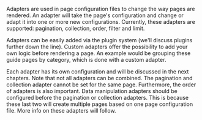 Adapters are used in page configuration files to change the way pages are rendered. An adapter will take the page's 
 configuration and change or adapt it into one or more new configurations. Currently, these adapters are supported: 
 pagination, collection, order, filter and limit.
 
Adapters can be easily added via the plugin system (we'll discuss plugins further down the line). Custom adapters offer 
 the possibility to add your own logic before rendering a page. An example would be grouping these guide pages by category,
 which is done with a custom adapter.

Each adapter has its own configuration and will be discussed in the next chapters. Note that not all adapters can be 
 combined. The pagination and collection adapter cannot be set for the same page. Furthermore, the order of adapters is 
 also important. Data manipulation adapters should be configured before the pagination or collection adapters. This is 
 because these last two will create multiple pages based on one page configuration file. More info on these adapters 
 will follow.

